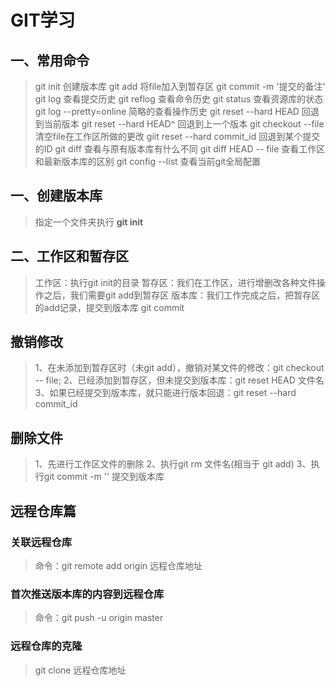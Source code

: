 # GIT学习 #
## 一、常用命令 ##
> git init 创建版本库
> git add <file> 将file加入到暂存区
> git commit -m '提交的备注' 
> git log 查看提交历史
> git reflog 查看命令历史
> git status 查看资源库的状态
> git log --pretty=online 简略的查看操作历史
> git reset --hard HEAD 回退到当前版本
> git reset --hard HEAD^ 回退到上一个版本
> git checkout --file 清空file在工作区所做的更改
> giit reset --hard commit_id 回退到某个提交的ID
> git diff 查看与原有版本库有什么不同
> git diff HEAD -- file 查看工作区和最新版本库的区别
> git config --list 查看当前git全局配置


## 一、创建版本库 ##
> 指定一个文件夹执行 **git init**


## 二、工作区和暂存区 ##
> 工作区：执行git init的目录
> 暂存区：我们在工作区，进行增删改各种文件操作之后，我们需要git add到暂存区
> 版本库：我们工作完成之后，把暂存区的add记录，提交到版本库 git commit


## 撤销修改 ##
> 1、在未添加到暂存区时（未git add），撤销对某文件的修改：git checkout -- file;
> 2、已经添加到暂存区，但未提交到版本库：git reset HEAD 文件名
> 3、如果已经提交到版本库，就只能进行版本回退：git reset --hard commit_id

## 删除文件 ##
> 1、先进行工作区文件的删除
> 2、执行git rm 文件名(相当于 git add)
> 3、执行git commit -m '' 提交到版本库

## 远程仓库篇 ##
### 关联远程仓库 ###
> 命令：git remote add origin 远程仓库地址

### 首次推送版本库的内容到远程仓库 ###
> 命令：git push -u origin master

### 远程仓库的克隆 ###
> git clone 远程仓库地址


